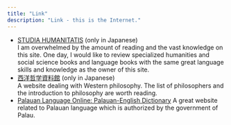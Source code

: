 ```yaml
---
title: "Link"
description: "Link - this is the Internet."
---
```


- [STUDIA HUMANITATIS](http://studiahumanitatis.g1.xrea.com/) (only in Japanese)  
I am overwhelmed by the amount of reading and the vast knowledge on this site. One day, I would like to review specialized humanities and social science books and language books with the same great language skills and knowledge as the owner of this site.
- [西洋哲学資料館](https://tetsugaku.tripod.com/) (only in Japanese)  
A website dealing with Western philosophy. The list of philosophers and the introduction to philosophy are worth reading.
- [Palauan Language Online: Palauan-English Dictionary](https://tekinged.com/)
A great website related to Palauan language which is authorized by the government of Palau.